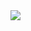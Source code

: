  <!DOCTYPE html>
<HTML>
  <head>
    <title></title>
  </head>
  <body>
    <div id="una capa">
      <img src="dmss/WhatsApp Image 2024-04-10 at 15.57.18.jpeg">
    </div>
  </body>  
</HTML>
